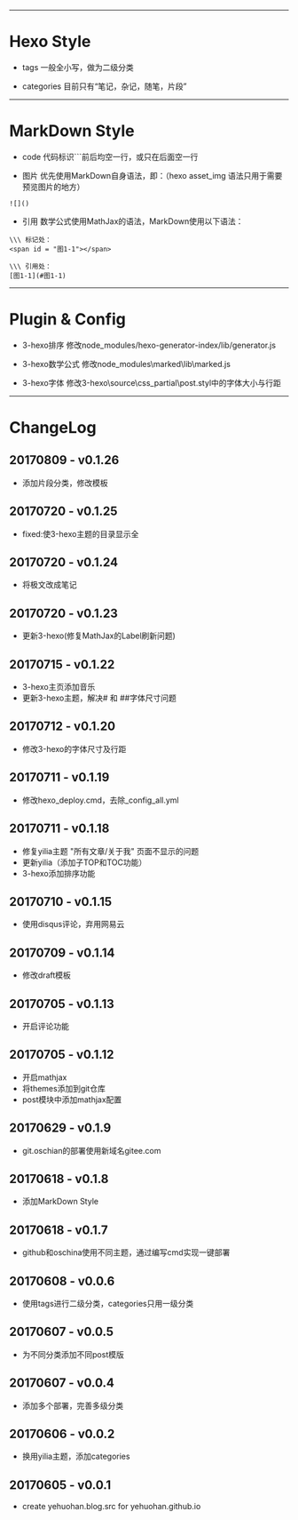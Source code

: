 
---
# Hexo Style
 - tags 
一般全小写，做为二级分类

 - categories 
目前只有“笔记，杂记，随笔，片段”


---
# MarkDown Style

 - code 
 代码标识\`\`\`前后均空一行，或只在后面空一行

 - 图片
 优先使用MarkDown自身语法，即：（hexo asset_img 语法只用于需要预览图片的地方）
 
```
![]()
```

 - 引用
 数学公式使用MathJax的语法，MarkDown使用以下语法：

```
\\\ 标记处：
<span id = "图1-1"></span>

\\\ 引用处：
[图1-1](#图1-1)
```
 
 
---
# Plugin & Config
 - 3-hexo排序
修改node_modules/hexo-generator-index/lib/generator.js

 - 3-hexo数学公式
修改node_modules\marked\lib\marked.js

 - 3-hexo字体
修改3-hexo\source\css\_partial\post.styl中的字体大小与行距


---
# ChangeLog

## 20170809 - v0.1.26
 - 添加片段分类，修改模板

## 20170720 - v0.1.25
 - fixed:使3-hexo主题的目录显示全

## 20170720 - v0.1.24
 - 将极文改成笔记

## 20170720 - v0.1.23
 - 更新3-hexo(修复MathJax的Label刷新问题)

## 20170715 - v0.1.22
 - 3-hexo主页添加音乐
 - 更新3-hexo主题，解决# 和 ##字体尺寸问题
 
## 20170712 - v0.1.20
 - 修改3-hexo的字体尺寸及行距

## 20170711 - v0.1.19
 - 修改hexo\_deploy.cmd，去除\_config\_all.yml

## 20170711 - v0.1.18
 - 修复yilia主题 "所有文章/关于我" 页面不显示的问题
 - 更新yilia（添加子TOP和TOC功能）
 - 3-hexo添加排序功能
 
## 20170710 - v0.1.15
 - 使用disqus评论，弃用网易云
 
## 20170709 - v0.1.14
 - 修改draft模板
 
## 20170705 - v0.1.13
 - 开启评论功能

## 20170705 - v0.1.12
 - 开启mathjax
 - 将themes添加到git仓库
 - post模块中添加mathjax配置

## 20170629 - v0.1.9
 - git.oschian的部署使用新域名gitee.com

## 20170618 - v0.1.8
 - 添加MarkDown Style
 
## 20170618 - v0.1.7
 - github和oschina使用不同主题，通过编写cmd实现一键部署
 
## 20170608 - v0.0.6
 - 使用tags进行二级分类，categories只用一级分类
 
## 20170607 - v0.0.5
 - 为不同分类添加不同post模版
 
## 20170607 - v0.0.4
 - 添加多个部署，完善多级分类

## 20170606 - v0.0.2
 - 换用yilia主题，添加categories
 
## 20170605 - v0.0.1
 - create yehuohan.blog.src for yehuohan.github.io
